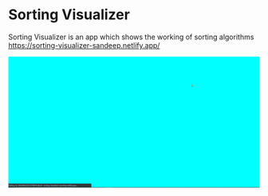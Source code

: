 # Sorting Visualizer

Sorting Visualizer is an app which shows the working of sorting algorithms
https://sorting-visualizer-sandeep.netlify.app/

![](demo/demo.gif)
